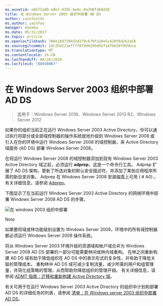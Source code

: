 ```yaml
---
ms.assetid: e6b72a80-e8b7-4305-be0c-0a290f468d36
title: 在 Windows Server 2003 组织中部署 AD DS
author: iainfoulds
ms.author: iainfou
manager: daveba
ms.date: 05/31/2017
ms.topic: article
ms.openlocfilehash: 708e18d739933d279cb79fa28e5c420f6d2b2a58
ms.sourcegitcommit: 1dc35d221eff7f079d9209d92f14fb630f955bca
ms.translationtype: MT
ms.contentlocale: zh-CN
ms.lasthandoff: 08/26/2020
ms.locfileid: "88938007"
---
```

# <a name="deploying-ad-ds-in-a-windows-server-2003-organization"></a>在 Windows Server 2003 组织中部署 AD DS

> 适用于：Windows Server 2016、Windows Server 2012 R2、Windows Server 2012

如果你的组织当前正在运行 Windows Server 2003 Active Directory，你可以通过执行将部分或全部域控制器的操作系统就地升级到 Windows Server 2008 或引入在你的环境中运行 Windows Server 2008 的域控制器，来 Active Directory 域服务 (AD DS) 部署 Windows Server 2008。

在将运行 Windows Server 2008 的域控制器添加到现有 Windows Server 2003 Active Directory 域之前，必须运行 **adprep**，这是一个命令行工具。 Adprep 扩展了 AD DS 架构，更新了所选对象的默认安全描述符，并添加了某些应用程序所需的新目录对象。 Adprep 在 Windows Server 2008 安装磁盘上可用 ( # A0) 。 有关详细信息，请参阅 [Adprep](/previous-versions/windows/it-pro/windows-server-2012-r2-and-2012/cc731728(v=ws.11))。

下图显示了在当前运行 Windows Server 2003 Active Directory 的网络环境中部署 Windows Server 2008 AD DS 的步骤。

![在 windows 2003 组织中部署](media/Deploying-AD-DS-in-a-Windows-Server-2003-Organization/900c4eee-1119-4a9a-9310-755597428b71.gif)

> [!NOTE]
> 如果要将域或林功能级别设置为 Windows Server 2008，环境中的所有域控制器都必须运行 Windows Server 2008 操作系统。

将从 Windows Server 2003 环境升级的资源域和帐户域合并为 Windows Server 2008 AD DS 部署的一部分可能需要林间或林内域重构。 在林之间重新构建 AD DS 域有助于降低组织在 AD DS 中的表示形式的复杂性，并有助于降低关联的管理成本。 重构林中 AD DS 域可减少复制流量，减少所需的用户和组管理量，并简化组策略的管理，从而帮助你降低组织的管理开销。 有关详细信息，请参阅 [ADMT 指南：迁移和重新构建 Active Directory 域](/previous-versions/windows/it-pro/windows-server-2008-r2-and-2008/cc974332(v=ws.10))。

有关可用于在运行 Windows Server 2003 Active Directory 的组织中计划和部署 AD DS 的详细任务的列表，请参阅 [清单：在 Windows server 2003 组织中部署 AD DS](/previous-versions/windows/it-pro/windows-server-2008-r2-and-2008/cc771407(v=ws.10))。
